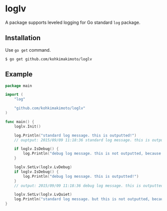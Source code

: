 # loglv

A package supports leveled logging for Go standard `log` package.

## Installation

Use `go get` command.

```
$ go get github.com/kohkimakimoto/loglv
```

## Example

```go
package main

import (
	"log"

	"github.com/kohkimakimoto/loglv"
)

func main() {
	loglv.Init()

	log.Println("standard log message. this is outputted!")
	// ouptput: 2015/09/09 11:18:36 standard log message. this is outputted!

	if loglv.IsDebug() {
		log.Println("debug log message. this is not outputted, because default log level is info!")
	}

	loglv.SetLv(loglv.LvDebug)
	if loglv.IsDebug() {
		log.Println("debug log message. this is outputted!")
	}
	// output: 2015/09/09 11:18:36 debug log message. this is outputted!

	loglv.SetLv(loglv.LvQuiet)
	log.Println("standard log message. but this is not outputted, because log level is quiet!")
}
```

